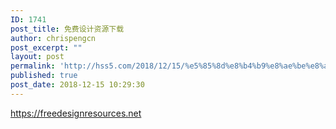 ```yaml
---
ID: 1741
post_title: 免费设计资源下载
author: chrispengcn
post_excerpt: ""
layout: post
permalink: 'http://hss5.com/2018/12/15/%e5%85%8d%e8%b4%b9%e8%ae%be%e8%ae%a1%e8%b5%84%e6%ba%90%e4%b8%8b%e8%bd%bd/'
published: true
post_date: 2018-12-15 10:29:30
---
```

https://freedesignresources.net